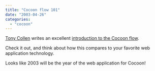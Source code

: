 ```yaml
---
title: "Cocoon flow 101"
date: "2003-04-26"
categories: 
  - "cocoon"
---
```


[Tony Collen](http://manero.org/weblog/) writes an excellent [introduction to the Cocoon flow](http://wiki.cocoondev.org/Wiki.jsp?page=GettingStartedWithFlow).

Check it out, and think about how this compares to your favorite web application technology.

Looks like 2003 will be the year of the web application for Cocoon!
